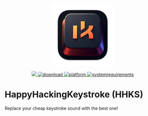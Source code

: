 <p align="center">
	<img width="200" height="200" margin-right="100%" src="misc/appicon.png">
</p>
<p align="center">
	<a href="https://webuild.community">
		<img src="https://raw.githubusercontent.com/webuild-community/badge/master/svg/love.svg" />
	</a>
	<a href="https://github.com/phucledien/happy-hacking-keystroke/releases/latest">
 		<img src="https://img.shields.io/badge/download-latest-brightgreen.svg" alt="download">
	</a>
	<a href="https://img.shields.io/badge/platform-macOS-lightgrey.svg">
 		<img src="https://img.shields.io/badge/platform-macOS-lightgrey.svg" alt="platform">
	</a>
	<a href="https://img.shields.io/badge/requirements-macOS Big Sur+-ff69b4.svg">
 		<img src="https://img.shields.io/badge/requirements-macOS Big Sur+-ff69b4.svg" alt="systemrequirements">
	</a>
</p>

# HappyHackingKeystroke (HHKS)

Replace your cheap keystroke sound with the best one!

